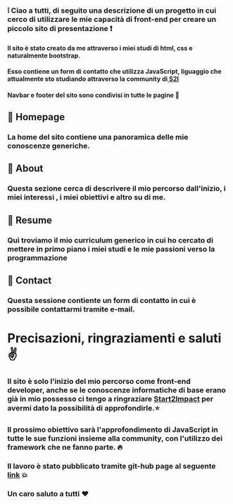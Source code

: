 ### :grey_exclamation: Ciao a tutti, di seguito una descrizione di un progetto in cui cerco di utilizzare le mie capacità di front-end per creare un piccolo sito di presentazione :exclamation:

#### Il sito è stato creato da me attraverso i miei studi di html, css e naturalmente bootstrap.
#### Esso contiene un form di contatto che utilizza JavaScript, liguaggio che attualmente sto studiando attraverso la community di<a href="https://talent.start2impact.it/profile/davide-panetta" target="_blank"> S2I</a>

#### Navbar e footer del sito sono condivisi in tutte le pagine :dart:

## :pushpin: Homepage
### La home del sito contiene una panoramica delle mie conoscenze generiche.

## :pushpin: About 
### Questa sezione cerca di descrivere il mio percorso dall'inizio, i miei interessi , i miei obiettivi e altro su di me.

## :pushpin: Resume
### Quì troviamo il mio curriculum generico in cui ho cercato di mettere in primo piano i miei studi e le mie passioni verso la programmazione

## :pushpin: Contact
### Questa sessione contiente un form di contatto in cui è possibile contattarmi tramite e-mail. 


# Precisazioni, ringraziamenti e saluti :v:
### Il sito è solo l'inizio del mio percorso come front-end developer, anche se le conoscenze informatiche di base erano già in mio possesso ci tengo a ringraziare <a href="https://www.start2impact.it/" target="_blank"> Start2Impact</a> per avermi dato la possibilità di approfondirle.:star:
### Il prossimo obiettivo sarà l'approfondimento di JavaScript in tutte le sue funzioni insieme alla community, con l'utilizzo dei framework che ne fanno parte. :fire:
### Il lavoro è stato pubblicato tramite git-hub page al seguente <a href="https://david92p.github.io/DavidPanetta/" target="_blank">link</a> :boom:

### Un caro saluto a tutti :heart:



